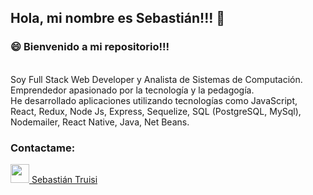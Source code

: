 ## Hola, mi nombre es Sebastián!!! 👋

<h3>😄 Bienvenido a mi repositorio!!!</h3> 
<br>Soy Full Stack Web Developer y Analista de Sistemas de Computación. 
<br>Emprendedor apasionado por la tecnología y la pedagogía. 
<br>He desarrollado aplicaciones utilizando tecnologías como JavaScript, React, Redux, Node Js, Express, Sequelize, SQL (PostgreSQL, MySql), Nodemailer, React Native, Java, Net Beans.

<h3>Contactame: </h3>
<a href="https://www.linkedin.com/in/truisi-sebastian/" title="Sebatruisi"><img src="https://image.flaticon.com/icons/png/512/174/174857.png" width= 30/>  Sebastián Truisi</a> 
